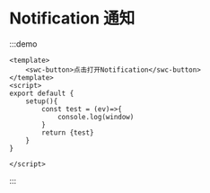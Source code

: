 # Notification 通知

:::demo
```vue
<template>
    <swc-button>点击打开Notification</swc-button>
</template>
<script>
export default {
    setup(){
        const test = (ev)=>{
            console.log(window)
        }
        return {test}
    }
}

</script>
```
:::

